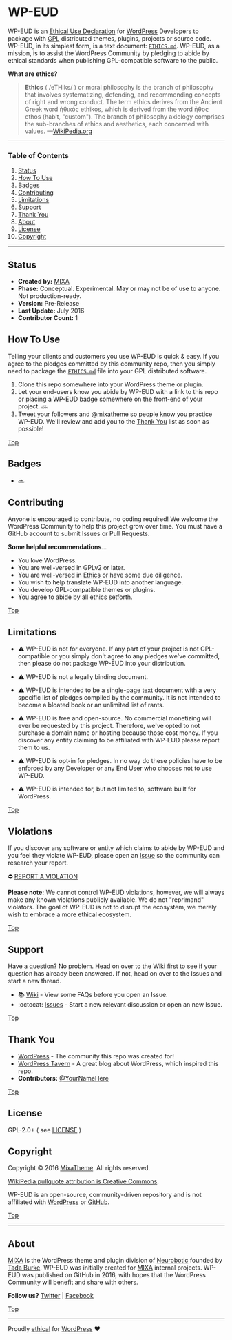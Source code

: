 # WP-EUD

WP-EUD is an [Ethical Use Declaration](https://en.wikipedia.org/wiki/Ethics) for [WordPress](https://wordpress.org) Developers to package with [GPL](https://www.gnu.org/licenses) distributed themes, plugins, projects or source code. WP-EUD, in its simplest form, is a text document: [`ETHICS.md`](https://github.com/mixatheme/WP-EUD/blob/master/ETHICS.md). WP-EUD, as a mission, is to assist the WordPress Community by pledging to abide by ethical standards when publishing GPL-compatible software to the public.

**What are ethics?**

>**Ethics** ( /eTHiks/ ) or moral philosophy is the branch of philosophy that involves systematizing, defending, and recommending concepts of right and wrong conduct. The term ethics derives from the Ancient Greek word ἠθικός ethikos, which is derived from the word ἦθος ethos (habit, "custom"). The branch of philosophy axiology comprises the sub-branches of ethics and aesthetics, each concerned with values. —[WikiPedia.org](https://en.wikipedia.org/wiki/Ethics)

---

### Table of Contents

1. [Status](https://github.com/mixatheme/WP-EUD#status)
2. [How To Use](https://github.com/mixatheme/WP-EUD#how-to-use)
2. [Badges](https://github.com/mixatheme/WP-EUD#badges)
3. [Contributing](https://github.com/mixatheme/WP-EUD#contributing)
4. [Limitations](https://github.com/mixatheme/WP-EUD#limitations)
5. [Support](https://github.com/mixatheme/WP-EUD#support)
6. [Thank You](https://github.com/mixatheme/WP-EUD#thank-you)
7. [About](https://github.com/mixatheme/WP-EUD#about)
8. [License](https://github.com/mixatheme/WP-EUD#license)
9. [Copyright](https://github.com/mixatheme/WP-EUD#copyright)

---

## Status

* **Created by:** [MIXA](https://mixatheme.com)
* **Phase:** Conceptual. Experimental. May or may not be of use to anyone. Not production-ready.
* **Version:** Pre-Release
* **Last Update:** July 2016
* **Contributor Count:** 1

## How To Use
Telling your clients and customers you use WP-EUD is quick & easy. If you agree to the pledges committed by this community repo, then you simply need to package the [`ETHICS.md`](https://github.com/mixatheme/WP-EUD/blob/master/ETHICS.md) file into your GPL distributed software.

1. Clone this repo somewhere into your WordPress theme or plugin.
2. Let your end-users know you abide by WP-EUD with a link to this repo or placing a WP-EUD badge somewhere on the front-end of your project. :soon:
3. Tweet your followers and [@mixatheme](//twitter.com/mixatheme) so people know you practice WP-EUD. We'll review and add you to the [Thank You](#thank-you) list as soon as possible!

[Top](https://github.com/mixatheme/WP-EUD)

## Badges
* :soon:

## Contributing
Anyone is encouraged to contribute, no coding required! We welcome the WordPress Community to help this project grow over time. You must have a GitHub account to submit Issues or Pull Requests.

**Some helpful recommendations**...

* You love WordPress.
* You are well-versed in GPLv2 or later.
* You are well-versed in [Ethics](https://en.wikipedia.org/wiki/Ethics) or have some due diligence.
* You wish to help translate WP-EUD into another language.
* You develop GPL-compatible themes or plugins.
* You agree to abide by all ethics setforth.

[Top](https://github.com/mixatheme/WP-EUD)

## Limitations

* :warning: WP-EUD is not for everyone. If any part of your project is not GPL-compatible or you simply don't agree to any pledges we've committed, then please do not package WP-EUD into your distribution.

* :warning: WP-EUD is not a legally binding document.

* :warning: WP-EUD is intended to be a single-page text document with a very specific list of pledges compiled by the community. It is not intended to become a bloated book or an unlimited list of rants.

* :warning: WP-EUD is free and open-source. No commercial monetizing will ever be requested by this project. Therefore, we've opted to not purchase a domain name or hosting because those cost money. If you discover any entity claiming to be affiliated with WP-EUD please report them to us.

* :warning: WP-EUD is opt-in for pledges. In no way do these policies have to be enforced by any Developer or any End User who chooses not to use WP-EUD. 

* :warning: WP-EUD is intended for, but not limited to, software built for WordPress.

[Top](https://github.com/mixatheme/WP-EUD)

## Violations
If you discover any software or entity which claims to abide by WP-EUD and you feel they violate WP-EUD, please open an [Issue](//github.com/mixatheme/WP-EUD/issues) so the community can research your report.

:no_entry: [REPORT A VIOLATION](//github.com/mixatheme/WP-EUD/issues)

**Please note:** We cannot control WP-EUD violations, however, we will always make any known violations publicly available. We do not "reprimand" violators. The goal of WP-EUD is not to disrupt the ecosystem, we merely wish to embrace a more ethical ecosystem.

[Top](https://github.com/mixatheme/WP-EUD)

## Support
Have a question? No problem. Head on over to the Wiki first to see if your question has already been answered. If not, head on over to the Issues and start a new thread.

* :books: [Wiki](https://github.com/mixatheme/WP-EUD/wiki) - View some FAQs before you open an Issue.
* :octocat: [Issues](//github.com/mixatheme/WP-EUD/issues) - Start a new relevant discussion or open an new Issue.

[Top](https://github.com/mixatheme/WP-EUD)

## Thank You
* [WordPress](//wordpress.org) - The community this repo was created for!
* [WordPress Tavern](https://wptavern.com) - A great blog about WordPress, which inspired this repo.
* **Contributors:** [@YourNameHere](https://#)

[Top](https://github.com/mixatheme/WP-EUD)

## License
GPL-2.0+ ( see [LICENSE](https://github.com/mixatheme/WP-EUD/blob/master/LICENSE) )

## Copyright
Copyright © 2016 [MixaTheme](https://mixatheme.com). All rights reserved.

[WikiPedia pullquote attribution is Creative Commons](https://commons.wikimedia.org/wiki/Commons:Reusing_content_outside_Wikimedia).

WP-EUD is an open-source, community-driven repository and is not affiliated with [WordPress](https://wordpress.org) or [GitHub](//github.com).

[Top](https://github.com/mixatheme/WP-EUD)

---

## About
[MIXA](https://mixatheme.com) is the WordPress theme and plugin division of [Neurobotic](http://neurobotic.com) founded by [Tada Burke](//github.com/tadaburke). WP-EUD was initially created for [MIXA](https://mixatheme.com) internal projects. WP-EUD was published on GitHub in 2016, with hopes that the WordPress Community will benefit and share with others.

**Follow us?** [Twitter](https://twitter.com/mixatheme) | [Facebook](https://facebook.com/MixaTheme)

[Top](https://github.com/mixatheme/WP-EUD)

---
Proudly [ethical](https://github.com/mixatheme/WP-EUD) for [WordPress](https://wordpress.org) :heart:
